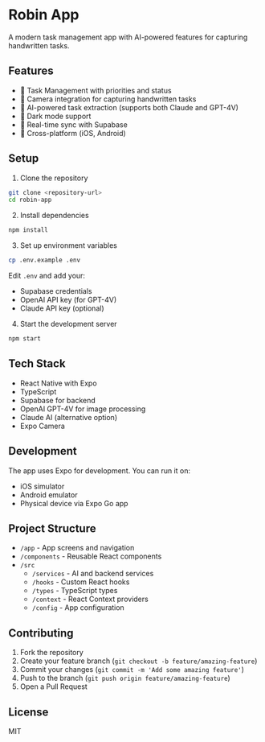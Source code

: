 # Robin App

A modern task management app with AI-powered features for capturing handwritten tasks.

## Features

- 📝 Task Management with priorities and status
- 📸 Camera integration for capturing handwritten tasks
- 🤖 AI-powered task extraction (supports both Claude and GPT-4V)
- 🎨 Dark mode support
- 🔄 Real-time sync with Supabase
- 📱 Cross-platform (iOS, Android)

## Setup

1. Clone the repository
```bash
git clone <repository-url>
cd robin-app
```

2. Install dependencies
```bash
npm install
```

3. Set up environment variables
```bash
cp .env.example .env
```
Edit `.env` and add your:
- Supabase credentials
- OpenAI API key (for GPT-4V)
- Claude API key (optional)

4. Start the development server
```bash
npm start
```

## Tech Stack

- React Native with Expo
- TypeScript
- Supabase for backend
- OpenAI GPT-4V for image processing
- Claude AI (alternative option)
- Expo Camera

## Development

The app uses Expo for development. You can run it on:
- iOS simulator
- Android emulator
- Physical device via Expo Go app

## Project Structure

- `/app` - App screens and navigation
- `/components` - Reusable React components
- `/src`
  - `/services` - AI and backend services
  - `/hooks` - Custom React hooks
  - `/types` - TypeScript types
  - `/context` - React Context providers
  - `/config` - App configuration

## Contributing

1. Fork the repository
2. Create your feature branch (`git checkout -b feature/amazing-feature`)
3. Commit your changes (`git commit -m 'Add some amazing feature'`)
4. Push to the branch (`git push origin feature/amazing-feature`)
5. Open a Pull Request

## License

MIT
